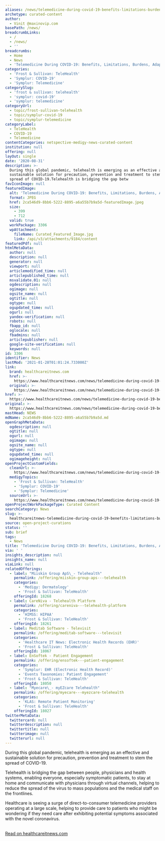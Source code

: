 ```yaml
---
aliases: /news/telemedicine-during-covid-19-benefits-limitations-burdens-adaptation
archetype: curated-content
author:
  - Vinit @maxinovip.com
basePath: /news/
breadcrumbLinks:
  - /
  - /news/
  - ''
breadcrumbs:
  - Home
  - News
  - 'Telemedicine During COVID-19: Benefits, Limitations, Burdens, Adaptation'
categories:
  - 'Frost & Sullivan: TeleHealth'
  - 'Symplur: COVID-19'
  - 'Symplur: Telemedicine'
categorySlug:
  - 'frost & sullivan: telehealth'
  - 'symplur: covid-19'
  - 'symplur: telemedicine'
categoryUrl:
  - topic/frost-sullivan-telehealth
  - topic/symplur-covid-19
  - topic/symplur-telemedicine
categoryLabel:
  - TeleHealth
  - COVID-19
  - Telemedicine
contentCategories: netspective-medigy-news-curated-content
institution: null
offering: null
layOut: single
date: '2020-08-31'
description: >-
  During this global pandemic, telehealth is emerging as an effective and
  sustainable solution for precaution, prevention and treatment to stem the
  spread of COVID-19.Telehealth is bridging the gap betw
favIconImage: null
featuredImage:
  alt: 'Telemedicine During COVID-19: Benefits, Limitations, Burdens, Adaptation'
  format: JPEG
  href: 2ca546d9-8bb6-5222-8895-a6a55b7b9a5d-featuredImage.jpeg
  size:
    - 399
    - 712
  valid: true
  workPackage: 3306
  wpAttachment:
    fileName: Curated_Featured_Image.jpg
    link: /api/v3/attachments/9184/content
featuredPdf: null
htmlMetaData:
  author: null
  description: null
  generator: null
  viewport: null
  articlemodified_time: null
  articlepublished_time: null
  msvalidate.01: null
  ogdescription: null
  ogimage: null
  ogsite_name: null
  ogtitle: null
  ogtype: null
  ogupdated_time: null
  ogurl: null
  yandex-verification: null
  robots: null
  fbapp_id: null
  oglocale: null
  fbadmins: null
  articlepublisher: null
  google-site-verification: null
  keywords: null
id: 3306
identifier: News
lastMod: '2021-01-28T01:01:24.733000Z'
link:
  brand: healthcareitnews.com
  href: >-
    https://www.healthcareitnews.com/news/telemedicine-during-covid-19-benefits-limitations-burdens-adaptation
  original: >-
    https://www.healthcareitnews.com/news/telemedicine-during-covid-19-benefits-limitations-burdens-adaptation
href: >-
  https://www.healthcareitnews.com/news/telemedicine-during-covid-19-benefits-limitations-burdens-adaptation
original: >-
  https://www.healthcareitnews.com/news/telemedicine-during-covid-19-benefits-limitations-burdens-adaptation
mastHead: NEWS
mdName: 2ca546d9-8bb6-5222-8895-a6a55b7b9a5d.md
openGraphMetaData:
  ogdescription: null
  ogtitle: null
  ogurl: null
  ogimage: null
  ogsite_name: null
  ogtype: null
  ogupdated_time: null
  ogimageheight: null
openProjectCustomFields:
  cleanUrl: >-
    https://www.healthcareitnews.com/news/telemedicine-during-covid-19-benefits-limitations-burdens-adaptation
  medigyTopics:
    - 'Frost & Sullivan: TeleHealth'
    - 'Symplur: COVID-19'
    - 'Symplur: Telemedicine'
  sourceUrl: >-
    https://www.healthcareitnews.com/news/telemedicine-during-covid-19-benefits-limitations-burdens-adaptation
openProjectWorkPackageType: Curated Content
searchCategory: News
slug: >-
  healthcareitnews-telemedicine-during-covid-19-benefits-limitations-burdens-adaptation
source: open-project-curations
status: ''
sub: brief
tags:
  - News
title: 'Telemedicine During COVID-19: Benefits, Limitations, Burdens, Adaptation'
via: ' '
insights_description: null
insights_name: null
viaLink: null
relatedOfferings:
  - label: "Miiskin Group ApS\_- Telehealth"
    permalink: /offering/miiskin-group-aps---telehealth
    categories:
      - 'Medigy: Dermatology'
      - 'Frost & Sullivan: TeleHealth'
    offeringId: 18268
  - label: CareNiva - Telehealth Platform
    permalink: /offering/careniva---telehealth-platform
    categories:
      - 'HIMSS: HIPAA'
      - 'Frost & Sullivan: TeleHealth'
    offeringId: 18261
  - label: Meditab Software - Televisit
    permalink: /offering/meditab-software---televisit
    categories:
      - 'Healthcare IT News: Electronic Health Records (EHR)'
      - 'Frost & Sullivan: TeleHealth'
    offeringId: 18067
  - label: EnSoftek - Patient Engagement
    permalink: /offering/ensoftek---patient-engagement
    categories:
      - 'Symplur: EHR (Electronic Health Record)'
      - 'Events Taxonomies: Patient Engagement'
      - 'Frost & Sullivan: TeleHealth'
    offeringId: 18050
  - label: "Myecare\_- myEZcare Telehealth"
    permalink: /offering/myecare---myezcare-telehealth
    categories:
      - 'KLAS: Remote Patient Monitoring'
      - 'Frost & Sullivan: TeleHealth'
    offeringId: 18027
twitterMetaData:
  twittercard: null
  twitterdescription: null
  twittertitle: null
  twitterimage: null
  twitterurl: null
---
```

<p>During this global pandemic, telehealth is emerging as an effective and sustainable solution for precaution, prevention and treatment to stem the spread of COVID-19.</p><p>Telehealth is bridging the gap between people, physicians and health systems, enabling everyone, especially symptomatic patients, to stay at home and communicate with physicians through virtual channels, helping to reduce the spread of the virus to mass populations and the medical staff on the frontlines.</p><p>Healthcare is seeing a surge of direct-to-consumer telemedicine providers operating at a large scale, helping to provide care to patients who might be wondering if they need care after exhibiting potential symptoms associated with the novel coronavirus.</p><p><br><a href="https://www.healthcareitnews.com/news/telemedicine-during-covid-19-benefits-limitations-burdens-adaptation">Read on healthcareitnews.com</a></p>